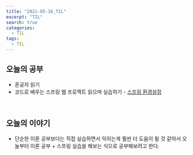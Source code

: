 ```yaml
---
title: "2021-05-16_TIL"
excerpt: "TIL"
search: true
categories: 
  - TIL
tags: 
  - TIL
---
```


## 오늘의 공부

- 혼공자 읽기<br>
- 코드로 배우는 스프링 웹 프로젝트 읽으며 실습하기 - 
[스프링 환경설정](https://devboryung.github.io/spring/Spring-configuration/)

<br>

## 오늘의 이야기

- 단순한 이론 공부보다는 직접 실습하면서 익히는게 훨씬 더 도움이 될 것 같아서 오늘부터 이론 공부 + 스프링 실습을 해보는 식으로 공부해보려고 한다.<br>



<br><br>



